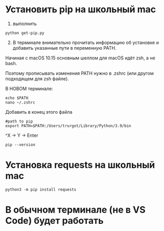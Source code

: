 # Установить pip на школьный mac
1. выполнить
```
python get-pip.py
```
2. В терминале внимательно прочитать информацию об установке и добавить указанные пути в переменную PATH. 

Начиная с macOS 10.15 основным шеллом для macOS идёт zsh, а не bash.

Поэтому прописывать изменения PATH нужно в .zshrc (или другом подходящем для zsh файле).

В НОВОМ терминале:
```
echo $PATH
nano ~/.zshrc
```
Добавить в конец этого файла
```
#path to pip
export PATH=$PATH:/Users/trurgot/Library/Python/3.9/bin
```

^X -> Y -> Enter

```
pip --version
```

# Установка requests на школьный mac
```
python3 -m pip install requests
```

# В обычном терминале (не в VS Code) будет работать
